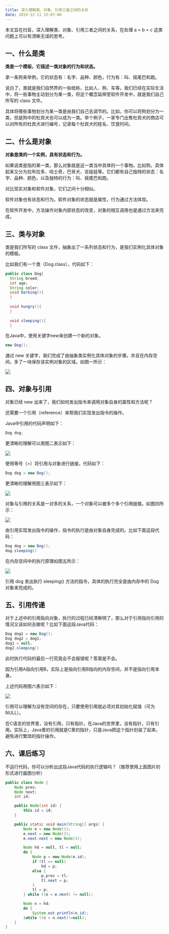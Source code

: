```yaml
---
title: 深入理解类、对象、引用三者之间的关系
date: 2019-12-11 15:07:00
---
```

本文旨在扫盲，深入理解类、对象、引用三者之间的关系，在处理 a = b = c 这类问题上可以有清晰无误的思考。

## 一、什么是类

**类是一个模板，它描述一类对象的行为和状态。**

拿一条狗来举例，它的状态有：名字、品种、颜色，行为有：叫、摇尾巴和跑。

说白了，类就是我们自然界的一些统称，比如人、狗、车等。我们已经在实际生活中，将一些事物主动划分为某一类，将这个概念延伸至软件开发中，就是我们自己所写的 class 文件。

具体将哪些事物划分为某一类是由我们自己去调节的。比如，你可以将狗划分为一类，但是狗中的杜宾犬也可以成为一类。举个例子，一家专门出售杜宾犬的商店可以对所有的杜宾犬进行编号，记录每个杜宾犬的姓名、饮食时间。

## 二、什么是对象

**对象是类的一个实例，具有状态和行为。**

如果说类是指的某一类，那么对象就是这一类当中具体的一个事物。比如狗，具体起来又分为拉布拉多、哈士奇，巴哥犬、吉娃娃等。它们都有自己独特的状态：名字、品种、颜色，以及独特的行为：叫、摇尾巴和跑。

对比现实对象和软件对象，它们之间十分相似。

软件对象也有状态和行为。软件对象的状态就是属性，行为通过方法体现。

在软件开发中，方法操作对象内部状态的改变，对象的相互调用也是通过方法来完成。

## 三、类与对象

类是我们所写的 class 文件，抽象出了一系列状态和行为，是我们实例化具体对象的模板。

比如我们有一个类（Dog.class），代码如下：

```java
public class Dog{
  String breed;
  int age;
  String color;
  void barking(){
  }
 
  void hungry(){
  }
 
  void sleeping(){
  }
```
在Java中，使用关键字new来创建一个新的对象。

```java
new Dog();
```
通过 new 关键字，我们完成了由抽象类实例化具体对象的步骤。并且在内存空间，多了一块保存该实例对象的区域。如图一所示：

![](/Users/yueshutong/Downloads/md/2019/LOCAL/20191211深入理解类对象引用三者之间的关系/1136672-20191211150533264-143077106.png)

## 四、对象与引用

对象已经 new 出来了，我们如何发出指令来调用对象自身的属性和方法呢？

还需要一个引用（reference）来帮我们实现发出指令的操作。

Java中引用的代码声明如下：
```java
Dog dog;
```
更清晰的理解可以用图二表示如下：

![](/Users/yueshutong/Downloads/md/2019/LOCAL/20191211深入理解类对象引用三者之间的关系/1136672-20191211150533563-870118169.png)

使用等号（=）将引用与对象进行链接，代码如下：
```java
Dog dog = new Dog();
```
更清晰的理解用图三表示如下：

![](/Users/yueshutong/Downloads/md/2019/LOCAL/20191211深入理解类对象引用三者之间的关系/1136672-20191211150533867-1623661035.png)

对象与引用的关系是一对多的关系，一个对象可以被多个多个引用链接。如图四所示：

![](/Users/yueshutong/Downloads/md/2019/LOCAL/20191211深入理解类对象引用三者之间的关系/1136672-20191211150534159-2035333084.png)

由引用实现发出指令的操作，指令的执行是由对象自身完成的。比如下面这段代码：
```java
Dog dog = new Dog();
dog.sleeping()
```
在内存空间中的执行原理如图五所示：

![](/Users/yueshutong/Downloads/md/2019/LOCAL/20191211深入理解类对象引用三者之间的关系/1136672-20191211150534437-1750203380.png)

引用 dog 发出执行 sleeping() 方法的指令，具体的执行完全是由内存中的 Dog 对象来完成的。

## 五、引用传递

对于上述中的引用指向对象，执行的过程已经清晰明了，那么对于引用指向引用的情况又该如何去做呢？比如下面这段Java代码：

```java
Dog dog1 = new Dog();
Dog dog2 = dog1;
dog1 = null;
dog2.sleeping()
```
此时执行代码的最后一行究竟会不会报错呢？答案是不会。

因为引用A指向引用B，实际上是指向引用B指向的内存空间，并不是指向引用本身。

上述代码用图六表示如下：

![](/Users/yueshutong/Downloads/md/2019/LOCAL/20191211深入理解类对象引用三者之间的关系/1136672-20191211150534715-1027633950.png)

引用可以理解为没有空间的存在，只要使用引用就必须对其初始化赋值（可为 NULL）。

在C语言的世界里，没有引用，只有指针。在Java的世界里，没有指针，只有引用。实际上，Java里的引用就是C里的指针，只是Java把这个指针封装了起来，避免进行繁琐的指针操作。

## 六、课后练习

不运行代码，你可以分析出这段Java代码的执行逻辑吗？（推荐使用上面图片的形式进行画图分析）

```java
public class Node {
    Node prev;
    Node next;
    int id;

    public Node(int id) {
        this.id = id;
    }

    public static void main(String[] args) {
        Node e = new Node(1);
        e.next = new Node(2);
        e.next.next = new Node(3);

        Node hd = null, tl = null;
        do {
            Node p = new Node(e.id);
            if (tl == null)
                hd = p;
            else {
                p.prev = tl;
                tl.next = p;
            }
            tl = p;
        } while ((e = e.next) != null);

        Node n = hd;
        do {
            System.out.println(n.id);
        }while ((n = n.next)!=null);
    }
}
```